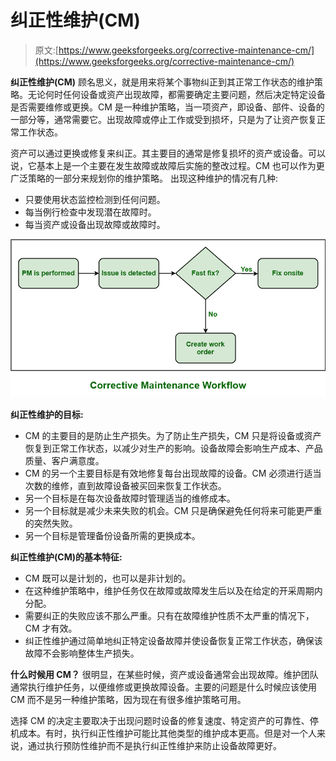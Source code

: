 # 纠正性维护(CM)

> 原文:[https://www.geeksforgeeks.org/corrective-maintenance-cm/](https://www.geeksforgeeks.org/corrective-maintenance-cm/)

**纠正性维护(CM)** 顾名思义，就是用来将某个事物纠正到其正常工作状态的维护策略。无论何时任何设备或资产出现故障，都需要确定主要问题，然后决定特定设备是否需要维修或更换。CM 是一种维护策略，当一项资产，即设备、部件、设备的一部分等，通常需要它。出现故障或停止工作或受到损坏，只是为了让资产恢复正常工作状态。

资产可以通过更换或修复来纠正。其主要目的通常是修复损坏的资产或设备。可以说，它基本上是一个主要在发生故障或故障后实施的整改过程。CM 也可以作为更广泛策略的一部分来规划你的维护策略。
出现这种维护的情况有几种:

*   只要使用状态监控检测到任何问题。
*   每当例行检查中发现潜在故障时。
*   每当资产或设备出现故障或故障时。

![](img/d42bdcb4d879bf2538f02227b4ec13de.png)

**纠正性维护的目标:**

*   CM 的主要目的是防止生产损失。为了防止生产损失，CM 只是将设备或资产恢复到正常工作状态，以减少对生产的影响。设备故障会影响生产成本、产品质量、客户满意度。
*   CM 的另一个主要目标是有效地修复每台出现故障的设备。CM 必须进行适当次数的维修，直到故障设备被买回来恢复工作状态。
*   另一个目标是在每次设备故障时管理适当的维修成本。
*   另一个目标就是减少未来失败的机会。CM 只是确保避免任何将来可能更严重的突然失败。
*   另一个目标是管理备份设备所需的更换成本。

**纠正性维护(CM)的基本特征:**

*   CM 既可以是计划的，也可以是非计划的。
*   在这种维护策略中，维护任务仅在故障或故障发生后以及在给定的开采周期内分配。
*   需要纠正的失败应该不那么严重。只有在故障维护性质不太严重的情况下，CM 才有效。
*   纠正性维护通过简单地纠正特定设备故障并使设备恢复正常工作状态，确保该故障不会影响整体生产损失。

**什么时候用 CM？**
很明显，在某些时候，资产或设备通常会出现故障。维护团队通常执行维护任务，以便维修或更换故障设备。主要的问题是什么时候应该使用 CM 而不是另一种维护策略，因为现在有很多维护策略可用。

选择 CM 的决定主要取决于出现问题时设备的修复速度、特定资产的可靠性、停机成本。有时，执行纠正性维护可能比其他类型的维护成本更高。但是对一个人来说，通过执行预防性维护而不是执行纠正性维护来防止设备故障更好。